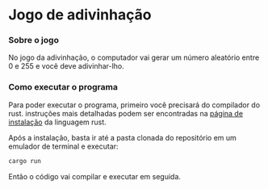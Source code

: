 # Jogo de adivinhação

### Sobre o jogo

No jogo da adivinhação, o computador vai gerar um número aleatório entre 0 e 255 e você deve adivinhar-lho.

### Como executar o programa

Para poder executar o programa, primeiro você precisará do compilador do rust. instruções mais detalhadas podem ser encontradas na [página de instalação](https://www.rust-lang.org/tools/install) da linguagem rust.

Após a instalação, basta ir até a pasta clonada do repositório em um emulador de terminal e executar:

```bash
cargo run
```

Então o código vai compilar e executar em seguida.
